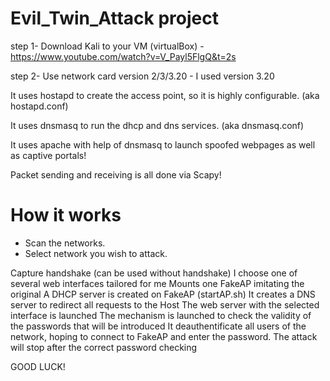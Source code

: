 # Evil_Twin_Attack project

step 1-
Download Kali to your VM (virtualBox) - https://www.youtube.com/watch?v=V_Payl5FlgQ&t=2s

step 2-
Use network card version 2/3/3.20 - I used version 3.20


It uses hostapd to create the access point, so it is highly configurable. (aka hostapd.conf)

It uses dnsmasq to run the dhcp and dns services. (aka dnsmasq.conf)

It uses apache with help of dnsmasq to launch spoofed webpages as well as captive portals!

Packet sending and receiving is all done via Scapy!

# How it works

* Scan the networks.
* Select network you wish to attack.

Capture handshake (can be used without handshake)
I choose one of several web interfaces tailored for me 
Mounts one FakeAP imitating the original
A DHCP server is created on FakeAP (startAP.sh)
It creates a DNS server to redirect all requests to the Host
The web server with the selected interface is launched
The mechanism is launched to check the validity of the passwords that will be introduced
It deauthentificate all users of the network, hoping to connect to FakeAP and enter the password.
The attack will stop after the correct password checking

GOOD LUCK!
